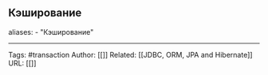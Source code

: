 ## Кэширование
aliases: 
	- "Кэширование"



---
Tags: #transaction
Author: [[]]
Related: [[JDBC, ORM, JPA and Hibernate]]
URL: [[]]